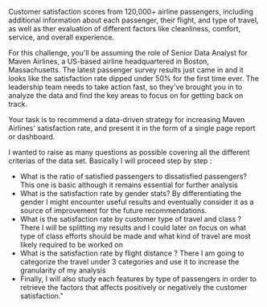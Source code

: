 Customer satisfaction scores from 120,000+ airline passengers, including additional information about each passenger, 
their flight, and type of travel, as well as ther evaluation of different factors like cleanliness, comfort, service, and overall experience.

For this challenge, you'll be assuming the role of Senior Data Analyst for Maven Airlines, a US-based airline headquartered in Boston, Massachusetts. 
The latest passenger survey results just came in and it looks like the satisfaction rate dipped under 50% for the first time ever. 
The leadership team needs to take action fast, so they've brought you in to analyze the data and find the key areas to focus on for getting back on track.

Your task is to recommend a data-driven strategy for increasing Maven Airlines' satisfaction rate, and present it in the form of a single page report or dashboard.

I wanted to raise as many questions as possible covering all the different criterias of the data set. Basically I will proceed step by step :


 - What is the ratio of satisfied passengers to dissatisfied passengers?</b> This one is basic although it remains essential for further analysis 
 - What is the satisfaction rate by gender stats?</b> By differentiating the gender I might encounter useful results and eventually consider it as a source of improvement for the future recommendations.
 - What is the satisfaction rate by customer type of travel and class ?</b> There I will be splitting my results and I could later on focus on what type of class efforts should be made and what kind of travel are most likely required to be worked on
 - What is the satisfaction rate by flight distance ?</b> There I am going to categorize the travel under 3 categories and use it to increase the granularity of my analysis
 - Finally, I will also study each features by type of passengers in order to retrieve the factors that affects positively or negatively the customer satisfaction."